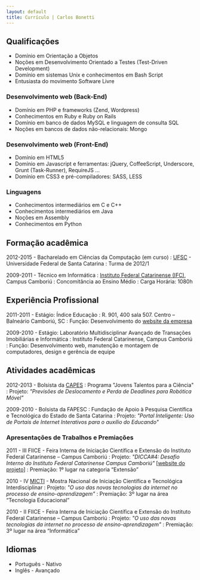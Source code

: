 ```yaml
---
layout: default
title: Currículo | Carlos Bonetti
---
```


## Qualificações

* Domínio em Orientação a Objetos
* Noções em Desenvolvimento Orientado a Testes (Test-Driven Development)
* Domínio em sistemas Unix e conhecimentos em Bash Script
* Entusiasta do movimento Software Livre

### Desenvolvimento web (Back-End)

* Domínio em PHP e frameworks (Zend, Wordpress)
* Conhecimentos em Ruby e Ruby on Rails
* Domínio em banco de dados MySQL e linguagem de consulta SQL
* Noções em bancos de dados não-relacionais: Mongo

### Desenvolvimento web (Front-End)

* Domínio em HTML5
* Domínio em Javascript e ferramentas: jQuery, CoffeeScript, Underscore, Grunt (Task-Runner), RequireJS ...
* Domínio em CSS3 e pré-compiladores: SASS, LESS

### Linguagens

* Conhecimentos intermediários em C e C++
* Conhecimentos intermediários em Java
* Noções em Assembly
* Conhecimentos em Python

## Formação acadêmica

2012-2015 - Bacharelado em Ciências da Computação (em curso)
: [UFSC](http://ufsc.br) - Universidade Federal de Santa Catarina
: Turma de 2012/1

2009-2011 - Técnico em Informática
: [Instituto Federal Catarinense (IFC)](http://www.ifc.edu.br/site/), Campus Camboriú
: Concomitância ao Ensino Médio
: Carga Horária: 1080h

## Experiência Profissional

2011-2011 - Estágio: Índice Educação
: R. 901, 400 sala 507. Centro – Balneário Camboriú, SC
: Função: Desenvolvimento do [website da empresa](http://indiceeducacao.com.br)

2009-2010 - Estágio: Laboratório Multidisciplinar Avançado de Transações Imobiliárias e Informática
: Instituto Federal Catarinense, Campus Camboriú
: Função: Desenvolvimento web, manutenção e montagem de computadores, design e gerência de equipe

## Atividades acadêmicas

2012-2013 - Bolsista da [CAPES](http://www.capes.gov.br/)
: Programa "Jovens Talentos para a Ciência"
: Projeto: _"Previsões de Deslocamento e Perda de Deadlines para Robótica Móvel"_

2009-2010 - Bolsista da FAPESC
: Fundação de Apoio à Pesquisa Científica e Tecnológica do Estado de Santa Catarina
: Projeto: _"Portal Inteligente: Uso de Portais de Internet Interativos para o auxílio do Educando"_

### Apresentações de Trabalhos e Premiações

2011 - III FIICE - Feira Interna de Iniciação Científica e Extensão do Instituto Federal Catarinense – Campus Camboriú
: Projeto: _"DICCA#4: Desafio Interno do Instituto Federal Catarinense Campus Camboriú"_ \[[website do projeto](http://www.ifc-camboriu.edu.br/dicca/)\]
: Premiação: 1º lugar na categoria “Extensão”

2010 - IV [MICTI](http://www.biblioteca.ifc-camboriu.edu.br/micti/) - Mostra Nacional de Iniciação Científica e Tecnológica Interdisciplinar
: Projeto: _"O uso das novas tecnologias da internet no processo de ensino-aprendizagem"_
: Premiação: 3º lugar na área “Tecnologia Educacional”

2010 - II FIICE - Feira Interna de Iniciação Científica e Extensão do Instituto Federal Catarinense – Campus Camboriú
: Projeto: _"O uso das novas tecnologias da internet no processo de ensino-aprendizagem"_
: Premiação: 3º lugar na área “Informática”


## Idiomas

* Português - Nativo
* Inglês - Avançado
